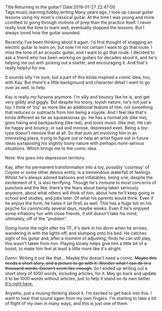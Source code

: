 Title:Returning to the guitar?
Date:2019-01-27 22:47:00
Tags:music,learning,hobby,writing
Many years ago, I took up casual guitar lessons using my mom's classical guitar. At the time I was young and more comitted to going through motions of prep than the practice itself. I never really took the time to learn well, eventually stopped the lessons. But I always loved how the guitar sounded.

Recently, I've been thinking about it again. I'd first thought of snagging an electric guitar to learn on, but now I'm not certain I want to go that route. I miss the tone of an acoustic guitar, and I want to go that route. I decided to ask a friend who has been working on guitars for decades about it, and he's helping me out with picking out a starter, and encouraging it. And that's really helpful for me.

It sounds silly I'm sure, but a part of this kinda inspired a comic idea, too, with Kay. But there's a little background and character detail I want to go over as well, to help.

Kay is really my fursona anymore. I'm silly and bouncy like he is, and get very giddy and giggly. But despite his toony, toyish nature, he's not *just* a toy. I think of 'toy' as more like an additional feature of him, not something that reduces or subtracts from him being a coyote. And I feel like that's kinda different as far as squeaksonas go. He has a normal job (like me), goes hiking and backpacking (like me), and loves music (like me). He can be happy and bouncy, or sad and morose, depressed even. Being a toy-type doesn't remove that at all. So that puts art involving him in an interesting place, trying to figure out or help an artist figure out in future ideas juxtaposing his slightly toony nature with perhaps more-serious situations. Which brings me to the comic idea.

Note: this goes into depression territory.

Kay, after his permanent transformation into a toy, possibly 'courtesy' of Coyote or some other deious entity, is a tremendous waterfall of feelings. Whilst he's always adored balloons and inflatables, being one, despite the excitement of it, is also terrifying. Though he's immune to most concerns of puncture and the like, there's the fears about being taken seriously anymore, about what others will think of him, about how he'll keep going in school and studies, and jobs later. Of what his parents would think. Even if he enjoys the form, he hates it (at first) as well. This has a huge toll on his psyche for canonically several days, maybe weeks. Even if he's enjoyed some inflationy fun with close friends, it still doesn't take his mind, ultimately, off of the "problem". 

Going home the night after his TF, it's dark in his dorm when he arrives, wandering in with the lights off, and slumping onto his bed. He catches sight of his guitar and, after a moment of adjusting, finds he can still play, this wasn't taken from him. Playing slowly helps give him a little bit of a boost, to make him feel at least a little more like it's alright.

Damn. Writing it out like that... Maybe this doesn't need a comic. ~~Maybe this needs a short story, and a picture to go with it. Wonder what I can do in a thousand words. Doesn't seem like enough.~~ So I ended up writing out a short story of 1000 words, including articles, for it. May go back and update it to be 1000 words without articles, just to help it stand on its own better. [It's right here.](/files/Strings.pdf)

Anywho, just a musing thinking about it. I'm excited to get back into this. I want to hear that sound again from my own fingers. I'm starting to take a bit of flight of my own in many ways, and this is just one of them.
